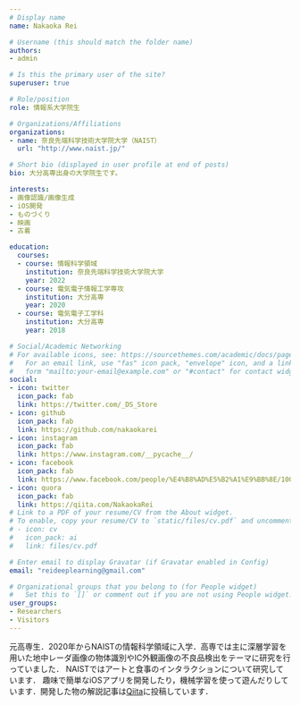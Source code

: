```yaml
---
# Display name
name: Nakaoka Rei

# Username (this should match the folder name)
authors:
- admin

# Is this the primary user of the site?
superuser: true

# Role/position
role: 情報系大学院生

# Organizations/Affiliations
organizations:
- name: 奈良先端科学技術大学院大学（NAIST）
  url: "http://www.naist.jp/"

# Short bio (displayed in user profile at end of posts)
bio: 大分高専出身の大学院生です。

interests:
- 画像認識/画像生成
- iOS開発
- ものづくり
- 映画
- 古着

education:
  courses:
  - course: 情報科学領域
    institution: 奈良先端科学技術大学院大学
    year: 2022
  - course: 電気電子情報工学専攻
    institution: 大分高専
    year: 2020
  - course: 電気電子工学科
    institution: 大分高専
    year: 2018

# Social/Academic Networking
# For available icons, see: https://sourcethemes.com/academic/docs/page-builder/#icons
#   For an email link, use "fas" icon pack, "envelope" icon, and a link in the
#   form "mailto:your-email@example.com" or "#contact" for contact widget.
social:
- icon: twitter
  icon_pack: fab
  link: https://twitter.com/_DS_Store
- icon: github
  icon_pack: fab
  link: https://github.com/nakaokarei
- icon: instagram
  icon_pack: fab
  link: https://www.instagram.com/__pycache__/
- icon: facebook
  icon_pack: fab
  link: https://www.facebook.com/people/%E4%B8%AD%E5%B2%A1%E9%BB%8E/100025276832795
- icon: quora
  icon_pack: fab
  link: https://qiita.com/NakaokaRei
# Link to a PDF of your resume/CV from the About widget.
# To enable, copy your resume/CV to `static/files/cv.pdf` and uncomment the lines below.
# - icon: cv
#   icon_pack: ai
#   link: files/cv.pdf

# Enter email to display Gravatar (if Gravatar enabled in Config)
email: "reideeplearning@gmail.com"

# Organizational groups that you belong to (for People widget)
#   Set this to `[]` or comment out if you are not using People widget.
user_groups:
- Researchers
- Visitors
---
```


元高専生．2020年からNAISTの情報科学領域に入学．高専では主に深層学習を用いた地中レーダ画像の物体識別やIC外観画像の不良品検出をテーマに研究を行っていました．
NAISTではアートと食事のインタラクションについて研究しています．
趣味で簡単なiOSアプリを開発したり，機械学習を使って遊んだりしています．開発した物の解説記事は[Qiita](https://qiita.com/NakaokaRei)に投稿しています．
